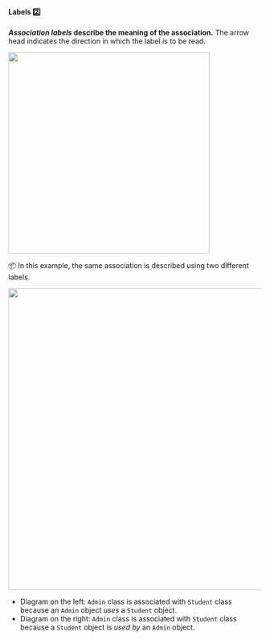 <div id="title">

#### Labels :two:

</div>

<div id="body">

**_Association labels_ describe the meaning of the association.** The arrow head indicates the direction in which the label is to be read.

<img src="{{baseUrl}}/uml/classDiagrams/associations/labels/images/notation.png" width="400" />

<tip-box>

:package: In this example, the same association is described using two different labels.

<img src="{{baseUrl}}/uml/classDiagrams/associations/labels/images/adminStudent.png" width="600" />
<p/>

* Diagram on the left:  `Admin` class is associated with `Student` class because an `Admin` object _uses_ a `Student` object.
* Diagram on the right: `Admin` class is associated with `Student` class because a `Student` object is _used by_ an `Admin` object.

</tip-box>

</div>

<div id="extras">
</div>
